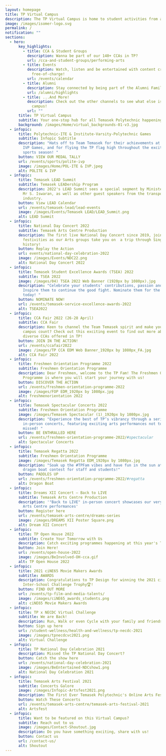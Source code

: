 ```yaml
---
layout: homepage
title: TP Virtual Campus
description: The TP Virtual Campus is home to student activities from all across TP!
image: /images/isomer-logo.svg
permalink: /
notification: ""
sections:
  - hero:
      key_highlights:
        - title: CCA & Student Groups
          description: Wanna be part of our 140+ CCAs in TP?
          url: /cca-and-student-groups/performing-arts
        - title: Events
          description: Watch, listen and be entertained with content created by TP,
            free-of-charge!
          url: /events/calendar
        - title: Alumni
          description: Stay connected by being part of the Alumni Family!
          url: /alumni/highlights
        - title: ...And More!
          description: Check out the other channels to see what else is happening around
            campus!
          url: ""
      title: TP Virtual Campus
      subtitle: Your one-stop hub for all Temasek Polytechnic happenings
      background: /images/Home/virtual_backgrounds-01-v3.jpg
  - infopic:
      title: Polytechnic-ITE & Institute-Varsity-Polytechnic Games
      subtitle: Infopic Subtitle
      description: "Hats off to Team Temasek for their achievements at the POL-ITE and
        IVP Games, and for flying the TP flag high throughout the exciting
        sports season! "
      button: VIEW OUR MEDAL TALLY
      url: /events/sports/polite-ivp
      image: /images/Home/POL-ITE & IVP.jpeg
      alt: POLITE & IVP
  - infopic:
      title: Temasek LEAD Summit
      subtitle: Temasek LEADership Program
      description: 2022's LEAD Summit sees a special segment by Minister of Transport
        Mr S. Iswaran, as well as other guest speakers from the transportation
        industry.
      button: View LEAD Calendar
      url: /events/temasek-lead/lead-events
      image: /images/Events/Temasek LEAD/LEAD_Summit.png
      alt: LEAD Summit
  - infopic:
      title: National Day Concert 2022
      subtitle: Temasek Arts Centre Production
      description: The first live National Day Concert since 2019, join in the
        festivities as our Arts groups take you on  a trip through Singapore's
        history!
      button: Replay the Action
      url: events/national-day-celebration-2022
      image: /images/Events/NDC22.png
      alt: National Day Concert 2022
  - infopic:
      title: Temasek Student Excellence Awards (TSEA) 2022
      subtitle: TSEA 2022
      image: /images/04) TSEA 2022 Web Banner (1920px by 1080px).jpg
      description: "Celebrate your students’ contributions, passion and spirit.
        Inspire them to continue the good fight. Nominate them for the TSEA
        today! "
      button: NOMINATE NOW!
      url: /events/temasek-service-excellence-awards-2022
      alt: TSEA2022
  - infopic:
      title: CCA Fair 2022 (26-28 April)
      subtitle: CCA Fair
      description: Keen to channel the Team Temasek spirit and make your days on
        campus count? Check out this exciting event to find out more about the
        diverse CCAs offered in TP!
      button: JOIN IN THE ACTION!
      url: /events/ccafair2022
      image: /images/TP CCA EDM Web Banner_1920px by 1080px_FA.jpg
      alt: CCA Fair 2022
  - infopic:
      title: Freshmen Orientation Programme 2022
      subtitle: Freshmen Orientation Programme
      description: Dear Freshmen, welcome to the TP Fam! The Freshmen Orientation
        Programme is where you will start your journey with us!
      button: DISCOVER THE ACTION
      url: /events/freshmen-orientation-programme-2022
      image: /images/FOP EDM_1920px by 1080px.jpg
      alt: freshmenorientation 2022
  - infopic:
      title: Temasek Spectacular Concerts 2022
      subtitle: Freshmen Orientation Programme
      image: /images/Temasek Spectacular (1)_1920px by 1080px.jpg
      description: "Experience the best of TP’s vibrancy through a series of ‘live’
        in-person concerts, featuring exciting arts performances not to be
        missed! "
      button: BE ENTHRALLED HERE
      url: /events/freshmen-orientation-programme-2022/#spectacular
      alt: Spectacular Concerts
  - infopic:
      title: Temasek Regatta 2022
      subtitle: Freshmen Orientation Programme
      image: /images/Temasek Regatta EDM_1920px by 1080px.jpg
      description: "Soak up the #TPFam vibes and have fun in the sun at our annual
        dragon boat contest for staff and students!"
      button: PADDLES UP
      url: /events/freshmen-orientation-programme-2022/#regatta
      alt: Dragon Boat
  - infopic:
      title: Dreams XII Concert – Back to LIVE
      subtitle: Temasek Arts Centre Production
      description: '"Back to LIVE" in-person concert showcases our very own Temasek
        Arts Centre performances'
      button: Register here
      url: /events/temasek-arts-centre/dreams-series
      image: /images/DREAMS XII Poster Square.png
      alt: Dream XII Concert
  - infopic:
      title: TP Open House 2022
      subtitle: Create Your Tomorrow with Us
      description: Catch exciting programmes happening at this year's TP Open House 2022
      button: Join Here!
      url: /events/open-house-2022
      image: /images/BeInvolved-OH-cca.gif
      alt: TP Open House 2022
  - infopic:
      title: 2021 ciNE65 Movie Makers Awards
      subtitle: AWARDS
      description: Congratulations to TP Design for winning the 2021 ciNE65
        Inter-School Challenge Trophy🏆!
      button: FIND OUT MORE
      url: /events/tp-film-and-media-talents/
      image: /images/ciNE65_awards_students.png
      alt: ciNE65 Movie Makers Awards
  - infopic:
      title: TP x NECDC Virtual Challenge
      subtitle: We are Back!
      description: Run, Walk or even Cycle with your family and friends
      button: Sign up here
      url: /student-wellness/health-and-wellness/tp-necdc-2021
      image: /images/tpnecdcvc2021.png
      alt: Virtual Challenge
  - infopic:
      title: TP National Day Celebration 2021
      description: Missed the TP National Day Concert?
      button: Catch the show here
      url: /events/national-day-celebration-2021
      image: /images/BeEntertained-NDCshow1.png
      alt: National Day Celebration 2021
  - infopic:
      title: Temasek Arts Festival 2021
      subtitle: Concerts Galore
      image: /images/Infopic-Artsfest2021.png
      description: The First Ever Temasek Polytechnic's Online Arts Festival!
      button: Watch These Concerts
      url: /events/temasek-arts-centre/temasek-arts-festival-2021
      alt: Artsfest
  - infopic:
      title: Want to be featured on this Virtual Campus?
      subtitle: Reach out to us
      image: /images/Contact-Shoutout.jpg
      description: Do you have something exciting, share with us!
      button: Contact us
      url: /contact-us/
      alt: Shoutout
---
```

